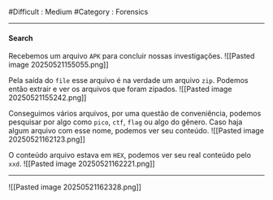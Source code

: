 #Difficult : Medium #Category : Forensics
***
#### Search
Recebemos um arquivo `APK` para concluir nossas investigações.
![[Pasted image 20250521155055.png]]

Pela saída do `file` esse arquivo é na verdade um arquivo `zip`. Podemos então extrair e ver os arquivos que foram zipados.
![[Pasted image 20250521155242.png]]

Conseguimos vários arquivos, por uma questão de conveniência, podemos pesquisar por algo como `pico`, `ctf`, `flag` ou algo do gênero. Caso haja algum arquivo com esse nome, podemos ver seu conteúdo.
![[Pasted image 20250521162123.png]]

O conteúdo arquivo estava em `HEX`, podemos ver seu real conteúdo pelo `xxd`.
![[Pasted image 20250521162221.png]]
***
![[Pasted image 20250521162328.png]]
